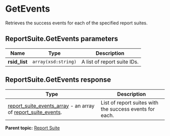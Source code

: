 # GetEvents

Retrieves the success events for each of the specified report suites.

## ReportSuite.GetEvents parameters

|Name|Type|Description|
|----|----|-----------|
| **rsid_list** | `array(xsd:string)` |A list of report suite IDs.|

## ReportSuite.GetEvents response

|Type|Description|
|----|-----------|
| [report_suite_events_array](../../data_types/r_report_suite_events_array.md#) - an array of [report_suite_events](../../data_types/r_report_suite_events.md#). |List of report suites with the success events for each.|

**Parent topic:** [Report Suite](../../methods/report_suite/r_methods_reportsuite.md)

